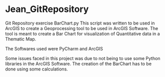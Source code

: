 # Jean_GitRepository
Git Repository exercise
BarChart.py
This script was written to be used in ArcGIS to create a Geoprocessing tool to be used in ArcGIS Software. The tool is meant to create a Bar Chart for visualization of Quantitative data in a Thematic Map.

The Softwares used were PyCharm and ArcGIS

Some issues faced in this project was due to not being to use some Python libraries in the ArcGIS Software. The creation of the BarChart has to be done using some calculations.

